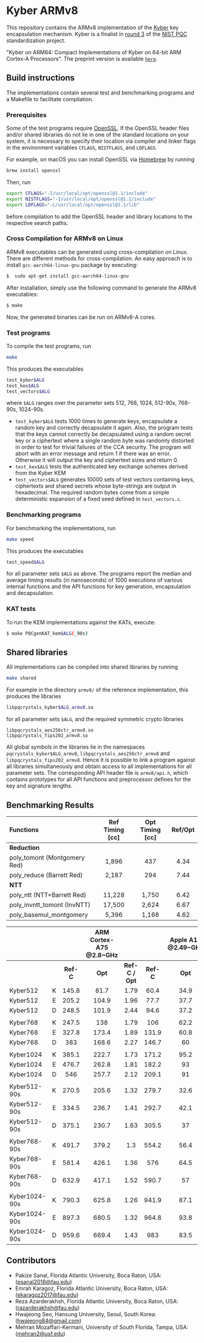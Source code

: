 # Kyber ARMv8

This repository contains the ARMv8 implementation of the [Kyber](https://www.pq-crystals.org/kyber/) key encapsulation mechanism. Kyber is a finalist in [round 3](https://csrc.nist.gov/Projects/post-quantum-cryptography/round-3-submissions) of the [NIST PQC](https://csrc.nist.gov/projects/post-quantum-cryptography) standardization project.

"Kyber on ARM64: Compact Implementations of Kyber on 64-bit ARM Cortex-A Processors". The preprint version is available [`here`](https://eprint.iacr.org/2021/561.pdf). 

## Build instructions

The implementations contain several test and benchmarking programs and a Makefile to facilitate compilation.

### Prerequisites

Some of the test programs require [OpenSSL](https://openssl.org). If the OpenSSL header files and/or shared libraries do not lie in one of the standard locations on your system, it is necessary to specify their location via compiler and linker flags in the environment variables `CFLAGS`, `NISTFLAGS`, and `LDFLAGS`.

For example, on macOS you can install OpenSSL via [Homebrew](https://brew.sh) by running
```sh
brew install openssl
```
Then, run
```sh
export CFLAGS="-I/usr/local/opt/openssl@1.1/include"
export NISTFLAGS="-I/usr/local/opt/openssl@1.1/include"
export LDFLAGS="-L/usr/local/opt/openssl@1.1/lib"
```
before compilation to add the OpenSSL header and library locations to the respective search paths.

### Cross Compilation for ARMv8 on Linux
ARMv8 executables can be generated using cross-compilation on Linux. There are different methods for cross-compilation. An easy approach is to install `gcc-aarch64-linux-gnu` package by executing:
```sh
$  sudo apt-get install gcc-aarch64-linux-gnu
```
After installation, simply use the following command to generate the ARMv8 executables:
```sh
$ make
```
Now, the generated binaries can be run on ARMv8-A cores. 

### Test programs

To compile the test programs, run
```sh
make
```
This produces the executables
```sh
test_kyber$ALG
test_kex$ALG
test_vectors$ALG
```
where `$ALG` ranges over the parameter sets 512, 768, 1024, 512-90s, 768-90s, 1024-90s.

* `test_kyber$ALG` tests 1000 times to generate keys, encapsulate a random key and correctly decapsulate it again. Also, the program tests that the keys cannot correctly be decapsulated using a random secret key or a ciphertext where a single random byte was randomly distorted in order to test for trivial failures of the CCA security. The program will abort with an error message and return 1 if there was an error. Otherwise it will output the key and ciphertext sizes and return 0.
* `test_kex$ALG` tests the authenticated key exchange schemes derived from the Kyber KEM
* `test_vectors$ALG` generates 10000 sets of test vectors containing keys, ciphertexts and shared secrets whose byte-strings are output in hexadecimal. The required random bytes come from a simple deterministic expansion of a fixed seed defined in `test_vectors.c`.

### Benchmarking programs

For benchmarking the implementations, run
```sh
make speed
```
This produces the executables
```sh
test_speed$ALG
```
for all parameter sets `$ALG` as above. The programs report the median and average timing results (in nanoseconds) of 1000 executions of various internal functions and the API functions for key generation, encapsulation and decapsulation.

### KAT tests

To run the KEM implementations against the KATs, execute:

```sh
$ make PQCgenKAT_kem$ALG(_90s)
```

## Shared libraries

All implementations can be compiled into shared libraries by running
```sh
make shared
```
For example in the directory `armv8/` of the reference implementation, this produces the libraries
```sh
libpqcrystals_kyber$ALG_armv8.so
```
for all parameter sets `$ALG`, and the required symmetric crypto libraries
```
libpqcrystals_aes256ctr_armv8.so
libpqcrystals_fips202_armv8.so
```
All global symbols in the libraries lie in the namespaces `pqcrystals_kyber$ALG_armv8`, `libpqcrystals_aes256ctr_armv8` and `libpqcrystals_fips202_armv8`. Hence it is possible to link a program against all libraries simultaneously and obtain access to all implementations for all parameter sets. The corresponding API header file is `armv8/api.h`, which contains prototypes for all API functions and preprocessor defines for the key and signature lengths.

## Benchmarking Results

| Functions                    | Ref Timing [cc] | Opt Timing [cc] | Ref/Opt |
|:-----------------------------|:---------------:|:---------------:|:-------:|
| **Reduction**                |                 |                 |         |
| poly_tomont (Montgomery Red) | 1,896           | 437             | 4.34    |
| poly_reduce (Barrett Red)    | 2,187           | 294             | 7.44    |
| **NTT**                      |                 |                 |         |
| poly_ntt (NTT+Barrett Red)   | 11,228          | 1,750           | 6.42    |
| poly_invntt_tomont (InvNTT)  | 17,500          | 2,624           | 6.67    |
| poly_basemul_montgomery      | 5,396           | 1,168           | 4.62    |


|               | | | ARM Cortex-A75 @2.8~GHz | | | Apple A12 @2.49~GHz | |
|:--------------|:-------:|:-----:|:-----:|:----:|:-----:|:----:|:-----:|
|               |         | **Ref-C** | **Opt** | **Ref-C / Opt** | **Ref-C** | **Opt** | **Ref-C / Opt** |
| Kyber512      |  K      | 145.8 | 81.7  | 1.79 | 60.4  | 34.9 | 1.78  |
| Kyber512      |  E      | 205.2 | 104.9 | 1.96 | 77.7  | 37.7 | 2.06  |
| Kyber512      |  D      | 248.5 | 101.9 | 2.44 | 94.6  | 37.2 | 2.53  |
|               |         |       |       |      |       |      |       |
| Kyber768      |  K      | 247.5 | 138   | 1.79 | 106   | 62.2 | 1.7   |
| Kyber768      |  E      | 327.8 | 173.4 | 1.89 | 131.9 | 60.8 | 2.16  |
| Kyber768      |  D      | 383   | 168.6 | 2.27 | 146.7 | 60   | 2.44  |
|               |         |       |       |      |       |      |       |
| Kyber1024     |  K      | 385.1 | 222.7 | 1.73 | 171.2 | 95.2 | 1.79  |
| Kyber1024     |  E      | 476.7 | 262.8 | 1.81 | 182.2 | 93   | 1.95  |
| Kyber1024     |  D      | 546   | 257.7 | 2.12 | 209.1 | 91   | 2.29  |
|               |         |       |       |      |       |      |       |
| Kyber512-90s  |  K      | 270.5 | 205.6 | 1.32 | 279.7 | 32.6 | 8.57  |
| Kyber512-90s  |  E      | 334.5 | 236.7 | 1.41 | 292.7 | 42.1 | 6.94  |
| Kyber512-90s  |  D      | 375.1 | 230.7 | 1.63 | 305.5 | 37   | 8.26  |
|               |         |       |       |      |       |      |       |
| Kyber768-90s  |  K      | 491.7 | 379.2 | 1.3  | 554.2 | 56.4 | 9.82  |
| Kyber768-90s  |  E      | 581.4 | 426.1 | 1.36 | 576   | 64.5 | 8.92  |
| Kyber768-90s  |  D      | 632.9 | 417.1 | 1.52 | 590.7 | 57   | 10.35 |
|               |         |       |       |      |       |      |       |
| Kyber1024-90s |  K      | 790.3 | 625.8 | 1.26 | 941.9 | 87.1 | 10.8  |
| Kyber1024-90s |  E      | 897.3 | 680.5 | 1.32 | 964.8 | 93.8 | 10.28 |
| Kyber1024-90s |  D      | 959.6 | 669.4 | 1.43 | 983   | 83.5 | 11.76 |

## Contributors
* Pakize Sanal, Florida Atlantic University, Boca Raton, USA: (psanal2018@fau.edu)
* Emrah Karagoz, Florida Atlantic University, Boca Raton, USA: (ekaragoz2017@fau.edu)
* Reza Azarderakhsh, Florida Atlantic University, Boca Raton, USA: (razarderakhsh@fau.edu)
* Hwajeong Seo, Hansung University, Seoul, South Korea: (hwajeong84@gmail.com)
* Mehran Mozaffari-Kermani, University of South Florida, Tampa, USA: (mehran2@usf.edu)
